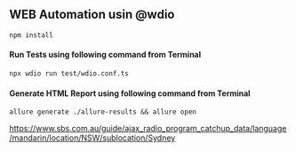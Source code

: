 ## WEB Automation usin @wdio

```
npm install
```

#### Run Tests using following command from Terminal
```
npx wdio run test/wdio.conf.ts
```

#### Generate HTML Report using following command from Terminal
```
allure generate ./allure-results && allure open
```

https://www.sbs.com.au/guide/ajax_radio_program_catchup_data/language/mandarin/location/NSW/sublocation/Sydney